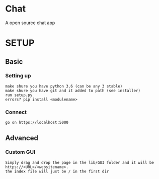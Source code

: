 # Chat
A open source chat app 






# SETUP


## Basic

### Setting up
	make shure you have python 3.6 (can be any 3 stable)
	make shure you have git and it added to path (see installer)
	run setup.py
	errors? pip install <modulename>
### Connect
	go on https://localhost:5000



## Advanced

### Custom GUI
	Simply drag and drop the page in the lib/GUI folder and it will be https://<URL>/<websitename>.
	the index file will just be / in the first dir